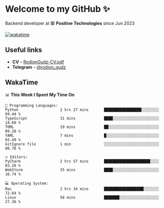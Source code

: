# Welcome to my GitHub ✨

Backend developer at 🟥 **Positive Technologies** since Jun 2023

[![wakatime](https://wakatime.com/badge/user/f84f6fea-179f-4f5d-a4f0-4e45b7070455.svg)](https://wakatime.com/@f84f6fea-179f-4f5d-a4f0-4e45b7070455)  

  
## Useful links
- **CV** – [RodionGudz-CV.pdf](https://github.com/rodion-gudz/rodion-gudz/files/13399657/RodionGudz-CV.pdf)
- **Telegram** – [@rodion_gudz](https://t.me/rodion_gudz)

## WakaTime

<!--START_SECTION:waka-->
📊 **This Week I Spent My Time On** 

```text
💬 Programming Languages: 
Python                   2 hrs 27 mins       █████████████████░░░░░░░░   69.44 % 
TypeScript               31 mins             ████░░░░░░░░░░░░░░░░░░░░░   14.60 % 
TOML                     19 mins             ██░░░░░░░░░░░░░░░░░░░░░░░   09.28 % 
YAML                     7 mins              █░░░░░░░░░░░░░░░░░░░░░░░░   03.49 % 
GitIgnore file           1 min               ░░░░░░░░░░░░░░░░░░░░░░░░░   00.70 % 

🔥 Editors: 
PyCharm                  2 hrs 57 mins       █████████████████████░░░░   83.26 % 
WebStorm                 35 mins             ████░░░░░░░░░░░░░░░░░░░░░   16.74 % 

💻 Operating System: 
Mac                      2 hrs 34 mins       ██████████████████░░░░░░░   72.64 % 
Linux                    58 mins             ███████░░░░░░░░░░░░░░░░░░   27.36 % 
```


<!--END_SECTION:waka-->
